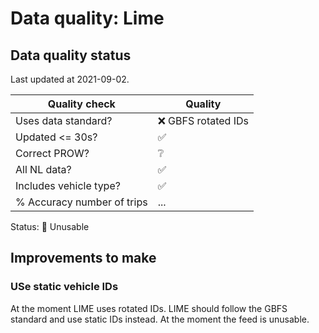 # Data quality: Lime

## Data quality status

Last updated at 2021-09-02.

| **Quality check**           | **Quality**
| --                          | --                  |
| Uses data standard?         | ❌ GBFS rotated IDs
| Updated <= 30s?             | ✅
| Correct PROW?               | ❔
| All NL data?                | ✅
| Includes vehicle type?      | ✅
| % Accuracy number of trips  | ...

Status: 🔴 Unusable

## Improvements to make

### USe static vehicle IDs

At the moment LIME uses rotated IDs. LIME should follow the GBFS standard and use static IDs instead. At the moment the feed is unusable.
